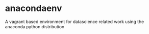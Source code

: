 # anacondaenv

A vagrant based environment for datascience related work using the anaconda python distribution
